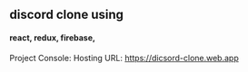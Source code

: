## discord clone using 
#### react, redux, firebase,


Project Console: 
Hosting URL: https://dicsord-clone.web.app